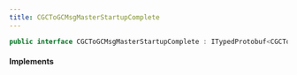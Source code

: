 ```yaml
---
title: CGCToGCMsgMasterStartupComplete
---
```


```csharp
public interface CGCToGCMsgMasterStartupComplete : ITypedProtobuf<CGCToGCMsgMasterStartupComplete>, INativeHandle
```

#### Implements

